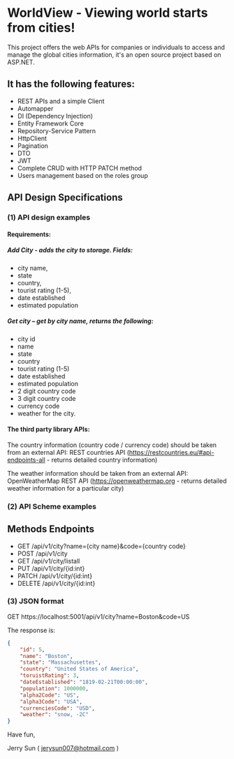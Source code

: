 # WorldView - Viewing world starts from cities!

This project offers the web APIs for companies or individuals to access and manage the global cities information, it's an open source project based on ASP.NET.

## It has the following features:
- REST APIs and a simple Client
- Automapper
- DI (Dependency Injection)
- Entity Framework Core
- Repository-Service Pattern
- HttpClient
- Pagination
- DTO
- JWT
- Complete CRUD with HTTP PATCH method
- Users management based on the roles group

## API Design Specifications

### (1) API design examples

#### Requirements:

##### Add City - adds the city to storage. Fields:
- city name, 
- state 
- country, 
- tourist rating (1-5), 
- date established
- estimated population

##### Get city – get by city name, returns the following: 
- city id
- name
- state 
- country
- tourist rating (1-5)
- date established
- estimated population
- 2 digit country code
- 3 digit country code
- currency code
- weather for the city.

#### The third party library APIs:

The country information (country code / currency code) should be taken from an external API: REST countries API (https://restcountries.eu/#api-endpoints-all - returns detailed country information)

The weather information should be taken from an external API: OpenWeatherMap REST API (https://openweathermap.org - returns detailed weather information for a particular city)

### (2) API Scheme examples

Methods     Endpoints
-------------------------------------------------------------
- GET       /api/v1/city?name={city name}&code={country code}
- POST      /api/v1/city
- GET       /api/v1/city/listall
- PUT       /api/v1/city/{id:int}
- PATCH     /api/v1/city/{id:int}
- DELETE    /api/v1/city/{id:int}

### (3) JSON format

GET https://localhost:5001/api/v1/city?name=Boston&code=US

The response is:

```json
{
    "id": 5,
    "name": "Boston",
    "state": "Massachusettes",
    "country": "United States of America",
    "toruistRating": 3,
    "dateEstablished": "1819-02-21T00:00:00",
    "population": 1000000,
    "alpha2Code": "US",
    "alpha3Code": "USA",
    "currenciesCode": "USD",
    "weather": "snow, -2C"
}
```

Have fun,

Jerry Sun ( jerysun007@hotmail.com )
